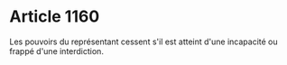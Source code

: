 # Article 1160

Les pouvoirs du représentant cessent s'il est atteint d'une incapacité ou frappé d'une interdiction.
